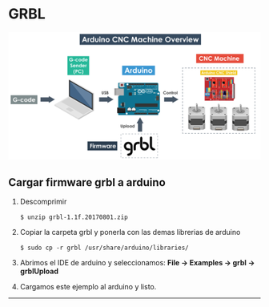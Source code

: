 # GRBL

![](.img/grbl.png)

## Cargar firmware grbl a arduino
1. Descomprimir

	```
	$ unzip grbl-1.1f.20170801.zip
	```

2. Copiar la carpeta grbl y ponerla con las demas librerias de arduino

	```
	$ sudo cp -r grbl /usr/share/arduino/libraries/
	```

3. Abrimos el IDE de arduino y seleccionamos: **File -> Examples -> grbl -> grblUpload**
4. Cargamos este ejemplo al arduino y listo.
*******
